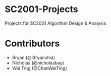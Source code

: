 # SC2001-Projects
Projects for SC2001 Algorithm Design & Analysis

# Contributors
- Bryan (@l3ryanchia)
- Nicholas (@nicholasbay)
- Wei Ting (@ChanWeiTing)